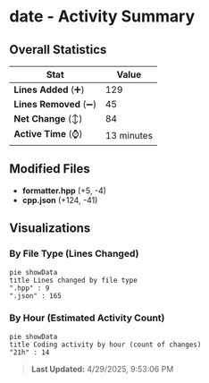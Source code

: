 # date - Activity Summary 

## Overall Statistics

| Stat                   | Value                                                             |
| ---------------------- | ----------------------------------------------------------------- |
| **Lines Added** (➕)   | 129                                          |
| **Lines Removed** (➖) | 45                                        |
| **Net Change** (↕)    | 84                |
| **Active Time** (⌚)   | 13 minutes |


## Modified Files
- **formatter.hpp** (+5, -4)
- **cpp.json** (+124, -41)

## Visualizations

### By File Type (Lines Changed)

```mermaid
pie showData
title Lines changed by file type
".hpp" : 9
".json" : 165
```

### By Hour (Estimated Activity Count)

```mermaid
pie showData
title Coding activity by hour (count of changes)
"21h" : 14
```


> **Last Updated:** 4/29/2025, 9:53:06 PM